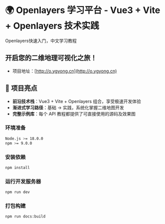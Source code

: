 # 🌍 Openlayers 学习平台 - Vue3 + Vite + Openlayers 技术实践

Openlayers快速入门，中文学习教程

## 开启您的二维地理可视化之旅！

- 项目地址：[http://o.ygyong.cn](http://o.ygyong.cn)

## 🚀 项目亮点

- **前沿技术栈**：Vue3 + Vite + Openlayers 组合，享受极速开发体验
- **渐进式学习路径**：基础 → 实践，系统化掌握二维地图开发
- **完整示例库**：每个 API 教程都提供了可直接使用的源码及效果图

### 环境准备

```bash
Node.js >= 18.0.0
npm >= 9.0.0
```

### 安装依赖

```bash
npm install
```

### 运行开发服务器

```bash
npm run dev
```

### 打包构建

```bash
npm run docs:build
```
